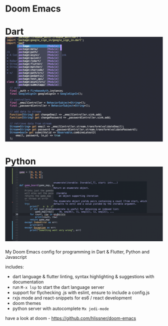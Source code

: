 # Doom Emacs
# Dart ![alt text](doom.png)

# Python ![alt text](doompy.png)
My Doom Emacs config for programming in Dart & Flutter, Python and Javascript

includes:
- dart language & flutter linting, syntax highlighting & suggestions with documentation
 - run ```M-x lsp``` to start the dart language server
- support for flychecking .js with eslint, ensure to include a config.js
- rxjs mode and react-snippets for es6 / react development 
- doom themes
- python server with autocomplete ```Mx jedi-mode```

have a look at doom - https://github.com/hlissner/doom-emacs
